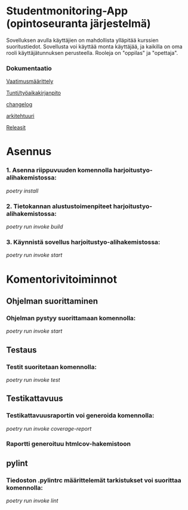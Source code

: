 # Studentmonitoring-App (opintoseuranta järjestelmä)

Sovelluksen avulla käyttäjien on mahdollista ylläpitää kurssien suoritustiedot. 
Sovellusta voi käyttää monta käyttäjää, ja kaikilla on oma rooli käyttäjätunnuksen perusteella.
Rooleja on "oppilas" ja "opettaja".



### Dokumentaatio

[Vaatimusmäärittely](https://github.com/ds20220914/ohjelmistotekniikka/blob/main/harjoitustyo/dokumentaatio/vaatimusmaarittely.md)

[Tunti/työaikakirjanpito](https://github.com/ds20220914/ohjelmistotekniikka/blob/main/harjoitustyo/dokumentaatio/tuntikirjanpito.md)

[changelog](https://github.com/ds20220914/ohjelmistotekniikka/blob/main/harjoitustyo/dokumentaatio/changelog.md)

[arkitehtuuri](https://github.com/ds20220914/ohjelmistotekniikka/blob/main/harjoitustyo/dokumentaatio/arkitehtuuri.md)

[Releasit](https://github.com/ds20220914/ohjelmistotekniikka/releases/tag/viikko5)

# Asennus

### 1. Asenna riippuvuuden komennolla harjoitustyo-alihakemistossa:

*poetry install*

### 2. Tietokannan alustustoimenpiteet harjoitustyo-alihakemistossa:

*poetry run invoke build*

### 3. Käynnistä sovellus harjoitustyo-alihakemistossa:

*poetry run invoke start* 

# Komentorivitoiminnot

## Ohjelman suorittaminen

### Ohjelman pystyy suorittamaan komennolla:

*poetry run invoke start*

## Testaus

### Testit suoritetaan komennolla:

*poetry run invoke test*

## Testikattavuus

### Testikattavuusraportin voi generoida komennolla:

*poetry run invoke coverage-report*

### Raportti generoituu htmlcov-hakemistoon

## pylint

### Tiedoston .pylintrc määrittelemät tarkistukset voi suorittaa komennolla:

*poetry run invoke lint*
